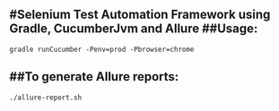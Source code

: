 #Selenium Test Automation Framework using Gradle, CucumberJvm and Allure 
##Usage:
----------------------------------------------

`gradle runCucumber -Penv=prod -Pbrowser=chrome`


##To generate Allure reports:
----------------------------------------------
`./allure-report.sh`
